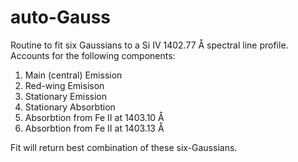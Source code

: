 # auto-Gauss

Routine to fit six Gaussians to a Si IV 1402.77 Å spectral line profile. Accounts for the following components:

1. Main (central) Emission
2. Red-wing Emisison 
3. Stationary Emission
4. Stationary Absorbtion 
5. Absorbtion from Fe II at 1403.10 Å
6. Absorbtion from Fe II at 1403.13 Å

Fit will return best combination of these six-Gaussians.